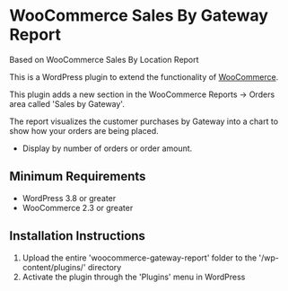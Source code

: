 # WooCommerce Sales By Gateway Report

Based on WooCommerce Sales By Location Report

This is a WordPress plugin to extend the functionality of [WooCommerce](http://wordpress.org/plugins/woocommerce/).

This plugin adds a new section in the WooCommerce Reports -> Orders area called 'Sales by Gateway'.

The report visualizes the customer purchases by Gateway into a chart to show how your orders are being placed.

* Display by number of orders or order amount.

## Minimum Requirements

* WordPress 3.8 or greater
* WooCommerce 2.3 or greater

## Installation Instructions

1. Upload the entire 'woocommerce-gateway-report' folder to the '/wp-content/plugins/' directory
2. Activate the plugin through the 'Plugins' menu in WordPress
